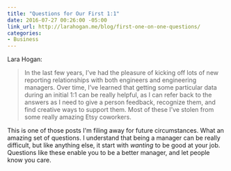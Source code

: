 ```yaml
---
title: "Questions for Our First 1:1"
date: 2016-07-27 00:26:00 -05:00
link_url: http://larahogan.me/blog/first-one-on-one-questions/
categories:
- Business
---
```


Lara Hogan:

> In the last few years, I’ve had the pleasure of kicking off lots of new reporting relationships with both engineers and engineering managers. Over time, I’ve learned that getting some particular data during an initial 1:1 can be really helpful, as I can refer back to the answers as I need to give a person feedback, recognize them, and find creative ways to support them. Most of these I’ve stolen from some really amazing Etsy coworkers.

This is one of those posts I'm filing away for future circumstances. What an amazing set of questions. I understand that being a manager can be really difficult, but like anything else, it start with *wanting* to be good at your job. Questions like these enable you to be a better manager, and let people know you care.
